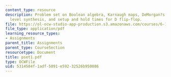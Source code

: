 ```yaml
---
content_type: resource
description: Problem set on Boolean algebra, Karnaugh maps, DeMorgan?s theorem, Transistor/Gate
  level synthesis, and setup and hold times for D flip-flop.
file: https://ol-ocw-studio-app-production.s3.amazonaws.com/courses/6-111-introductory-digital-systems-laboratory-spring-2006/5314584f1adf5891e59232526b950086_pset1.pdf
file_type: application/pdf
learning_resource_types:
- Assignments
parent_title: Assignments
parent_type: CourseSection
resourcetype: Document
title: pset1.pdf
type: OCWFile
uid: 5314584f-1adf-5891-e592-32526b950086
---
```

